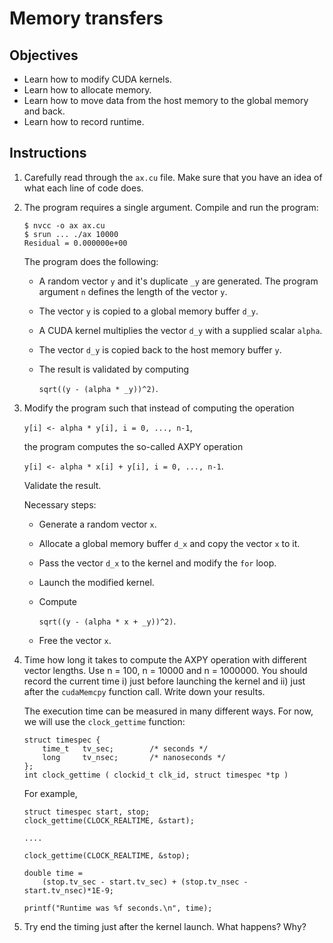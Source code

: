 # Memory transfers

## Objectives

 - Learn how to modify CUDA kernels.
 - Learn how to allocate memory.
 - Learn how to move data from the host memory to the global memory and back.
 - Learn how to record runtime.

## Instructions

 1. Carefully read through the `ax.cu` file. Make sure that you have an idea
    of what each line of code does.

 2. The program requires a single argument. Compile and run the program:
 
    ```
    $ nvcc -o ax ax.cu
    $ srun ... ./ax 10000
    Residual = 0.000000e+00
    ```
    
    The program does the following:
     - A random vector `y` and it's duplicate `_y` are generated.
       The program argument `n` defines the length of the vector `y`.
     - The vector `y` is copied to a global memory buffer `d_y`.
     - A CUDA kernel multiplies the vector `d_y` with a supplied scalar `alpha`.
     - The vector `d_y` is copied back to the host memory buffer `y`.
     - The result is validated by computing
     
       `sqrt((y - (alpha * _y))^2)`.

 3. Modify the program such that instead of computing the operation
    
    `y[i] <- alpha * y[i], i = 0, ..., n-1`, 
    
    the program computes the so-called AXPY operation
    
    `y[i] <- alpha * x[i] + y[i], i = 0, ..., n-1`. 
    
    Validate the result.

    Necessary steps:
     - Generate a random vector `x`.
     - Allocate a global memory buffer `d_x` and copy the vector `x` to it.
     - Pass the vector `d_x` to the kernel and modify the `for` loop.
     - Launch the modified kernel.
     - Compute

       `sqrt((y - (alpha * x + _y))^2)`.
       
     - Free the vector `x`.

 4. Time how long it takes to compute the AXPY operation with different
    vector lengths. Use n = 100, n = 10000 and n = 1000000. You should record
    the current time i) just before launching the kernel and ii) just after the
    `cudaMemcpy` function call. Write down your results.
    
    The execution time can be measured in many different ways. For now, we will
    use the `clock_gettime` function:
     
       ```
       struct timespec {
           time_t   tv_sec;        /* seconds */
           long     tv_nsec;       /* nanoseconds */
       };
       int clock_gettime ( clockid_t clk_id, struct timespec *tp )
       ```
       
       For example,
       
       ```
       struct timespec start, stop;
       clock_gettime(CLOCK_REALTIME, &start);
       
       ....
       
       clock_gettime(CLOCK_REALTIME, &stop);

       double time =
           (stop.tv_sec - start.tv_sec) + (stop.tv_nsec - start.tv_nsec)*1E-9;

       printf("Runtime was %f seconds.\n", time);
       ```

 5. Try end the timing just after the kernel launch. What happens? Why?   
    
    
